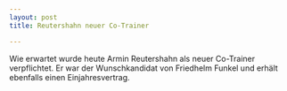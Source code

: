```yaml
---
layout: post
title: Reutershahn neuer Co-Trainer

---
```


Wie erwartet wurde heute Armin Reutershahn als neuer Co-Trainer verpflichtet. Er war der Wunschkandidat von Friedhelm Funkel und erhält ebenfalls einen Einjahresvertrag.


